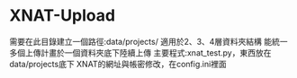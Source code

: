 # XNAT-Upload
需要在此目錄建立一個路徑:data/projects/
適用於2、3、4層資料夾結構
能統一多個上傳計畫於一個資料夾底下陸續上傳
主要程式:xnat_test.py，東西放在data/projects底下
XNAT的網址與帳密修改，在config.ini裡面
